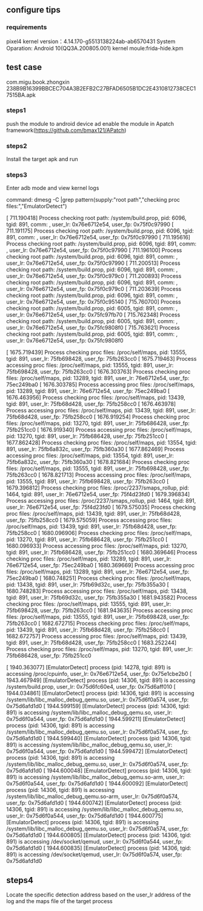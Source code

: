 ## configure tips


### requirements
pixel4 
kernel version：4.14.170-g5513138224ab-ab6570431
System Oparation: Android 10(QQ3A.200805.001)
kernel moule:frida-hide.kpm



## test case
com.migu.book.zhongxin  238B9B16399BBCEC704A3B2EFB2C27BFAD6505B1DC2E4310812738CEC17515BA.apk


### steps1 
push the module to android device ad enable the module in Apatch framework(https://github.com/bmax121/APatch)


### steps2
Install the target apk and run 

### steps3
Enter adb mode and view kernel logs

command: dmesg -C |grep pattern(supply:"root path","checking proc files:","EmulatorDetect")

[  711.190418] Process checking root path: /system/build.prop, pid: 6096, tgid: 891, comm: <unknown>, user_lr: 0x76e6712e54, user_fp: 0x75f0c97990
[  711.191175] Process checking root path: /system/build.prop, pid: 6096, tgid: 891, comm: <unknown>, user_lr: 0x76e6712e54, user_fp: 0x75f0c97990
[  711.195616] Process checking root path: /system/build.prop, pid: 6096, tgid: 891, comm: <unknown>, user_lr: 0x76e6712e54, user_fp: 0x75f0c97990
[  711.196100] Process checking root path: /system/build.prop, pid: 6096, tgid: 891, comm: <unknown>, user_lr: 0x76e6712e54, user_fp: 0x75f0c97990
[  711.200513] Process checking root path: /system/build.prop, pid: 6096, tgid: 891, comm: <unknown>, user_lr: 0x76e6712e54, user_fp: 0x75f0c979c0
[  711.200893] Process checking root path: /system/build.prop, pid: 6096, tgid: 891, comm: <unknown>, user_lr: 0x76e6712e54, user_fp: 0x75f0c979c0
[  711.203639] Process checking root path: /system/build.prop, pid: 6096, tgid: 891, comm: <unknown>, user_lr: 0x76e6712e54, user_fp: 0x75f0c95140
[  715.760700] Process checking root path: /system/build.prop, pid: 6005, tgid: 891, comm: <unknown>, user_lr: 0x76e6712e54, user_fp: 0x75fc97fb70
[  715.762348] Process checking root path: /system/build.prop, pid: 6005, tgid: 891, comm: <unknown>, user_lr: 0x76e6712e54, user_fp: 0x75fc9808f0
[  715.763621] Process checking root path: /system/build.prop, pid: 6005, tgid: 891, comm: <unknown>, user_lr: 0x76e6712e54, user_fp: 0x75fc9808f0


[ 1675.719439] Process checking proc files: /proc/self/maps, pid: 13555, tgid: 891, user_lr: 75fb698428, user_fp: 75fb263cc0
[ 1675.719463] Process accessing proc files: /proc/self/maps, pid: 13555, tgid: 891, user_lr: 75fb698428, user_fp: 75fb263cc0
[ 1676.303763] Process checking proc files: /proc/self/maps, pid: 13289, tgid: 891, user_lr: 76e6712e54, user_fp: 75ec249ba0
[ 1676.303785] Process accessing proc files: /proc/self/maps, pid: 13289, tgid: 891, user_lr: 76e6712e54, user_fp: 75ec249ba0
[ 1676.463956] Process checking proc files: /proc/self/maps, pid: 13439, tgid: 891, user_lr: 75fb68d428, user_fp: 75fb258cc0
[ 1676.463978] Process accessing proc files: /proc/self/maps, pid: 13439, tgid: 891, user_lr: 75fb68d428, user_fp: 75fb258cc0
[ 1676.919254] Process checking proc files: /proc/self/maps, pid: 13270, tgid: 891, user_lr: 75fb686428, user_fp: 75fb251cc0
[ 1676.919340] Process accessing proc files: /proc/self/maps, pid: 13270, tgid: 891, user_lr: 75fb686428, user_fp: 75fb251cc0
[ 1677.862428] Process checking proc files: /proc/self/maps, pid: 13554, tgid: 891, user_lr: 75fb6a832c, user_fp: 75fb360a30
[ 1677.862469] Process accessing proc files: /proc/self/maps, pid: 13554, tgid: 891, user_lr: 75fb6a832c, user_fp: 75fb360a30
[ 1678.821684] Process checking proc files: /proc/self/maps, pid: 13555, tgid: 891, user_lr: 75fb698428, user_fp: 75fb263cc0
[ 1678.821713] Process accessing proc files: /proc/self/maps, pid: 13555, tgid: 891, user_lr: 75fb698428, user_fp: 75fb263cc0
[ 1679.396812] Process checking proc files: /proc/2237/smaps_rollup, pid: 1464, tgid: 891, user_lr: 76e6712e54, user_fp: 75f4d23fd0
[ 1679.396834] Process accessing proc files: /proc/2237/smaps_rollup, pid: 1464, tgid: 891, user_lr: 76e6712e54, user_fp: 75f4d23fd0
[ 1679.575035] Process checking proc files: /proc/self/maps, pid: 13439, tgid: 891, user_lr: 75fb68d428, user_fp: 75fb258cc0
[ 1679.575059] Process accessing proc files: /proc/self/maps, pid: 13439, tgid: 891, user_lr: 75fb68d428, user_fp: 75fb258cc0
[ 1680.096906] Process checking proc files: /proc/self/maps, pid: 13270, tgid: 891, user_lr: 75fb686428, user_fp: 75fb251cc0
[ 1680.096933] Process accessing proc files: /proc/self/maps, pid: 13270, tgid: 891, user_lr: 75fb686428, user_fp: 75fb251cc0
[ 1680.369646] Process checking proc files: /proc/self/maps, pid: 13289, tgid: 891, user_lr: 76e6712e54, user_fp: 75ec249ba0
[ 1680.369669] Process accessing proc files: /proc/self/maps, pid: 13289, tgid: 891, user_lr: 76e6712e54, user_fp: 75ec249ba0
[ 1680.748251] Process checking proc files: /proc/self/maps, pid: 13438, tgid: 891, user_lr: 75fb69d32c, user_fp: 75fb355a30
[ 1680.748283] Process accessing proc files: /proc/self/maps, pid: 13438, tgid: 891, user_lr: 75fb69d32c, user_fp: 75fb355a30
[ 1681.943582] Process checking proc files: /proc/self/maps, pid: 13555, tgid: 891, user_lr: 75fb698428, user_fp: 75fb263cc0
[ 1681.943635] Process accessing proc files: /proc/self/maps, pid: 13555, tgid: 891, user_lr: 75fb698428, user_fp: 75fb263cc0
[ 1682.672715] Process checking proc files: /proc/self/maps, pid: 13439, tgid: 891, user_lr: 75fb68d428, user_fp: 75fb258cc0
[ 1682.672757] Process accessing proc files: /proc/self/maps, pid: 13439, tgid: 891, user_lr: 75fb68d428, user_fp: 75fb258cc0
[ 1683.252244] Process checking proc files: /proc/self/maps, pid: 13270, tgid: 891, user_lr: 75fb686428, user_fp: 75fb251cc0




[ 1940.363077] [EmulatorDetect] process <unknown> (pid: 14278, tgid: 891) is accessing /proc/cpuinfo, user_lr: 0x76e6712e54, user_fp: 0x75e1cbe2b0
[ 1943.467949] [EmulatorDetect] process <unknown> (pid: 14306, tgid: 891) is accessing /system/build.prop, user_lr: 0x75d6fc60e4, user_fp: 0x75d6aff010
[ 1944.034861] [EmulatorDetect] process <unknown> (pid: 14306, tgid: 891) is accessing /system/lib/libc_malloc_debug_qemu.so, user_lr: 0x75d6f0a574, user_fp: 0x75d6afd1d0
[ 1944.599159] [EmulatorDetect] process <unknown> (pid: 14306, tgid: 891) is accessing /system/lib/libc_malloc_debug_qemu.so, user_lr: 0x75d6f0a544, user_fp: 0x75d6afd1d0
[ 1944.599211] [EmulatorDetect] process <unknown> (pid: 14306, tgid: 891) is accessing /system/lib/libc_malloc_debug_qemu.so, user_lr: 0x75d6f0a574, user_fp: 0x75d6afd1d0
[ 1944.599440] [EmulatorDetect] process <unknown> (pid: 14306, tgid: 891) is accessing /system/lib/libc_malloc_debug_qemu.so, user_lr: 0x75d6f0a544, user_fp: 0x75d6afd1d0
[ 1944.599472] [EmulatorDetect] process <unknown> (pid: 14306, tgid: 891) is accessing /system/lib/libc_malloc_debug_qemu.so, user_lr: 0x75d6f0a574, user_fp: 0x75d6afd1d0
[ 1944.600048] [EmulatorDetect] process <unknown> (pid: 14306, tgid: 891) is accessing /system/lib/libc_malloc_debug_qemu.so-arm, user_lr: 0x75d6f0a544, user_fp: 0x75d6afd1d0
[ 1944.600092] [EmulatorDetect] process <unknown> (pid: 14306, tgid: 891) is accessing /system/lib/libc_malloc_debug_qemu.so-arm, user_lr: 0x75d6f0a574, user_fp: 0x75d6afd1d0
[ 1944.600742] [EmulatorDetect] process <unknown> (pid: 14306, tgid: 891) is accessing /system/lib/libc_malloc_debug_qemu.so, user_lr: 0x75d6f0a544, user_fp: 0x75d6afd1d0
[ 1944.600775] [EmulatorDetect] process <unknown> (pid: 14306, tgid: 891) is accessing /system/lib/libc_malloc_debug_qemu.so, user_lr: 0x75d6f0a574, user_fp: 0x75d6afd1d0
[ 1944.600805] [EmulatorDetect] process <unknown> (pid: 14306, tgid: 891) is accessing /dev/socket/qemud, user_lr: 0x75d6f0a544, user_fp: 0x75d6afd1d0
[ 1944.600835] [EmulatorDetect] process <unknown> (pid: 14306, tgid: 891) is accessing /dev/socket/qemud, user_lr: 0x75d6f0a574, user_fp: 0x75d6afd1d0


## steps4
Locate the specific detection address based on the user_lr address of the log and the maps file of the target process